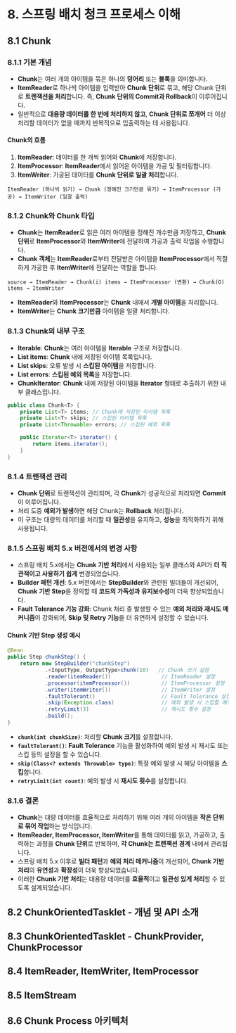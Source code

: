 # 8. 스프링 배치 청크 프로세스 이해
## 8.1 Chunk
### 8.1.1 기본 개념
- **Chunk**는 여러 개의 아이템을 묶은 하나의 **덩어리** 또는 **블록**을 의미합니다.
- **ItemReader**로 하나씩 아이템을 입력받아 **Chunk 단위**로 묶고, 해당 Chunk 단위로 **트랜잭션을 처리**합니다. 즉, **Chunk 단위의 Commit과 Rollback**이 이루어집니다.
- 일반적으로 **대용량 데이터를 한 번에 처리하지 않고**, **Chunk 단위로 쪼개어** 더 이상 처리할 데이터가 없을 때까지 반복적으로 입출력하는 데 사용됩니다.

#### Chunk의 흐름
1. **ItemReader**: 데이터를 한 개씩 읽어와 **Chunk**에 저장합니다.
2. **ItemProcessor**: **ItemReader**에서 읽어온 아이템을 가공 및 필터링합니다.
3. **ItemWriter**: 가공된 데이터를 **Chunk 단위로 일괄 처리**합니다.

```
ItemReader (하나씩 읽기) → Chunk (정해진 크기만큼 묶기) → ItemProcessor (가공) → ItemWriter (일괄 출력)
```

### 8.1.2 Chunk와 Chunk 타입
- **Chunk**는 **ItemReader**로 읽은 여러 아이템을 정해진 개수만큼 저장하고, **Chunk 단위**로 **ItemProcessor**와 **ItemWriter**에 전달하여 가공과 출력 작업을 수행합니다.
- **Chunk 객체**는 **ItemReader**로부터 전달받은 아이템을 **ItemProcessor**에서 적절하게 가공한 후 **ItemWriter**에 전달하는 역할을 합니다.

```
source → ItemReader → Chunk(i) items → ItemProcessor (변환) → Chunk(O) items → ItemWriter
```
- **ItemReader**와 **ItemProcessor**는 **Chunk** 내에서 **개별 아이템**을 처리합니다.
- **ItemWriter**는 **Chunk 크기만큼** 아이템을 일괄 처리합니다.

### 8.1.3 Chunk의 내부 구조
- **Iterable**: **Chunk**는 여러 아이템을 **Iterable** 구조로 저장합니다.
- **List items**: **Chunk** 내에 저장된 아이템 목록입니다.
- **List skips**: 오류 발생 시 **스킵된 아이템**을 저장합니다.
- **List errors**: **스킵된 예외 목록**을 저장합니다.
- **ChunkIterator**: **Chunk** 내에 저장된 아이템을 **Iterator** 형태로 추출하기 위한 내부 클래스입니다.

```java
public class Chunk<T> {
    private List<T> items; // Chunk에 저장된 아이템 목록
    private List<T> skips; // 스킵된 아이템 목록
    private List<Throwable> errors; // 스킵된 예외 목록

    public Iterator<T> iterator() {
        return items.iterator();
    }
}
```

### 8.1.4 트랜잭션 관리
- **Chunk 단위**로 트랜잭션이 관리되며, 각 **Chunk**가 성공적으로 처리되면 **Commit**이 이루어집니다.
- 처리 도중 **예외가 발생**하면 해당 Chunk는 **Rollback** 처리됩니다.
- 이 구조는 대량의 데이터를 처리할 때 **일관성**을 유지하고, **성능**을 최적화하기 위해 사용됩니다.

### 8.1.5 스프링 배치 5.x 버전에서의 변경 사항
- 스프링 배치 5.x에서는 **Chunk 기반 처리**에서 사용되는 일부 클래스와 API가 **더 직관적이고 사용하기 쉽게** 변경되었습니다.
- **Builder 패턴 개선**: 5.x 버전에서는 **StepBuilder**와 관련된 빌더들이 개선되어, **Chunk 기반 Step**을 정의할 때 **코드의 가독성과 유지보수성**이 더욱 향상되었습니다.
- **Fault Tolerance 기능 강화**: Chunk 처리 중 발생할 수 있는 **예외 처리와 재시도 메커니즘**이 강화되어, **Skip 및 Retry 기능**을 더 유연하게 설정할 수 있습니다.

#### Chunk 기반 Step 생성 예시
```java
@Bean
public Step chunkStep() {
    return new StepBuilder("chunkStep")
            .<InputType, OutputType>chunk(10)   // Chunk 크기 설정
            .reader(itemReader())                // ItemReader 설정
            .processor(itemProcessor())          // ItemProcessor 설정
            .writer(itemWriter())                // ItemWriter 설정
            .faultTolerant()                     // Fault Tolerance 설정
            .skip(Exception.class)               // 예외 발생 시 스킵할 예외 타입 설정
            .retryLimit(3)                       // 재시도 횟수 설정
            .build();
}
```
- **`chunk(int chunkSize)`**: 처리할 **Chunk 크기**를 설정합니다.
- **`faultTolerant()`**: **Fault Tolerance** 기능을 활성화하여 예외 발생 시 재시도 또는 스킵 등의 설정을 할 수 있습니다.
- **`skip(Class<? extends Throwable> type)`**: 특정 예외 발생 시 해당 아이템을 **스킵**합니다.
- **`retryLimit(int count)`**: 예외 발생 시 **재시도 횟수**를 설정합니다.

### 8.1.6 결론
- **Chunk**는 대량 데이터를 효율적으로 처리하기 위해 여러 개의 아이템을 **작은 단위로 묶어 작업**하는 방식입니다.
- **ItemReader, ItemProcessor, ItemWriter**를 통해 데이터를 읽고, 가공하고, 출력하는 과정을 **Chunk 단위**로 반복하며, **각 Chunk는 트랜잭션 경계** 내에서 관리됩니다.
- 스프링 배치 5.x 이후로 **빌더 패턴**과 **예외 처리 메커니즘**이 개선되어, **Chunk 기반 처리**의 **유연성**과 **확장성**이 더욱 향상되었습니다.
- 이러한 **Chunk 기반 처리**는 대용량 데이터를 **효율적**이고 **일관성 있게 처리**할 수 있도록 설계되었습니다.


## 8.2 ChunkOrientedTasklet - 개념 및 API 소개

## 8.3 ChunkOrientedTasklet - ChunkProvider, ChunkProcessor

## 8.4 ItemReader, ItemWriter, ItemProcessor

## 8.5 ItemStream

## 8.6 Chunk Process 아키텍처

